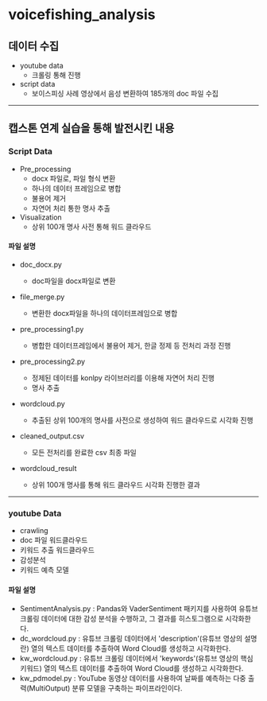 # voicefishing_analysis

## 데이터 수집 
- youtube data
  - 크롤링 통해 진행
- script data
  - 보이스피싱 사례 영상에서 음성 변환하여 185개의 doc 파일 수집

---
## 캡스톤 연계 실습을 통해 발전시킨 내용 
### Script Data 
  - Pre_processing
    - docx 파일로, 파일 형식 변환
    - 하나의 데이터 프레임으로 병합
    - 불용어 제거
    - 자연어 처리 통한 명사 추출
  - Visualization
    - 상위 100개 명사 사전 통해 워드 클라우드 

#### 파일 설명 
- doc_docx.py
    - doc파일을 docx파일로 변환 
- file_merge.py
    - 변환한 docx파일을 하나의 데이터프레임으로 병합
- pre_processing1.py
  - 병합한 데이터프레임에서 불용어 제거, 한글 정제 등 전처리 과정 진행 
- pre_processing2.py
  - 정제된 데이터를 konlpy 라이브러리를 이용해 자연어 처리 진행
  - 명사 추출 
- wordcloud.py
  - 추출된 상위 100개의 명사를 사전으로 생성하여 워드 클라우드로 시각화 진행 

- cleaned_output.csv
    - 모든 전처리를 완료한 csv 최종 파일 
- wordcloud_result
  - 상위 100개 명사를 통해 워드 클라우드 시각화 진행한 결과

---
### youtube Data 
  - crawling
  - doc 파일 워드클라우드
  - 키워드 추출 워드클라우드
  - 감성분석
  - 키워드 예측 모델

#### 파일 설명 
- SentimentAnalysis.py
  : Pandas와 VaderSentiment 패키지를 사용하여 유튜브 크롤링 데이터에 대한 감성 분석을 수행하고, 그 결과를 히스토그램으로 시각화한다.
- dc_wordcloud.py
  : 유튜브 크롤링 데이터에서 'description'(유튜브 영상의 설명란) 열의 텍스트 데이터를 추출하여 Word Cloud를 생성하고 시각화한다.
- kw_wordcloud.py
  : 유튜브 크롤링 데이터에서 'keywords'(유튜브 영상의 핵심 키워드) 열의 텍스트 데이터를 추출하여 Word Cloud를 생성하고 시각화한다.
- kw_pdmodel.py
  : YouTube 동영상 데이터를 사용하여 날짜를 예측하는 다중 출력(MultiOutput) 분류 모델을 구축하는 파이프라인이다.



